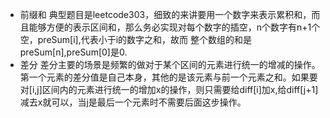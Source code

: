 * 前缀和
典型题目是leetcode303，细致的来讲要用一个数字来表示累积和，而且能够方便的表示区间和，那么务必实现对每个数字的插空，n个数字有n+1个空，preSum[i],代表小于i的数字之和，故而
整个数组的和是preSum[n],preSum[0]是0.
* 差分
差分主要的场景是频繁的做对于某个区间的元素进行统一的增减的操作。第一个元素的差分值是自己本身，其他的是该元素与前一个元素之和。如果要对[i,j]区间内的元素进行统一的增加x的操作，则只需要给diff[i]加x,给diff[j+1]减去x就可以，当j是最后一个元素时不需要后面这步操作。

